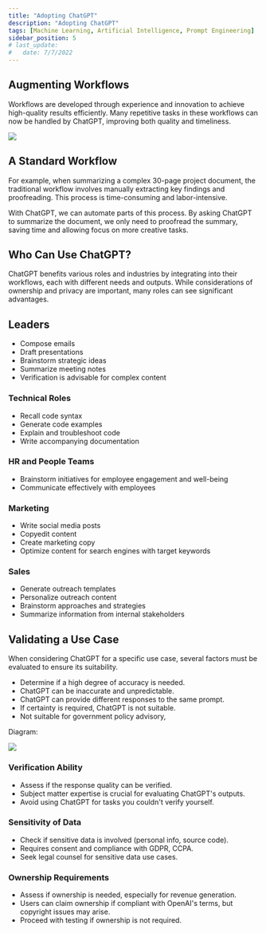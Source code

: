 ```yaml
---
title: "Adopting ChatGPT"
description: "Adopting ChatGPT"
tags: [Machine Learning, Artificial Intelligence, Prompt Engineering]
sidebar_position: 5
# last_update:
#   date: 7/7/2022
---
```




## Augmenting Workflows

Workflows are developed through experience and innovation to achieve high-quality results efficiently. Many repetitive tasks in these workflows can now be handled by ChatGPT, improving both quality and timeliness.

<div class='img-center'>

![](/img/docs/chatgpt-Augmenting-workflow.png)

</div>

## A Standard Workflow

For example, when summarizing a complex 30-page project document, the traditional workflow involves manually extracting key findings and proofreading. This process is time-consuming and labor-intensive.

With ChatGPT, we can automate parts of this process. By asking ChatGPT to summarize the document, we only need to proofread the summary, saving time and allowing focus on more creative tasks.

## Who Can Use ChatGPT?

ChatGPT benefits various roles and industries by integrating into their workflows, each with different needs and outputs. While considerations of ownership and privacy are important, many roles can see significant advantages.

## Leaders

- Compose emails
- Draft presentations
- Brainstorm strategic ideas
- Summarize meeting notes
- Verification is advisable for complex content

### Technical Roles

- Recall code syntax
- Generate code examples
- Explain and troubleshoot code
- Write accompanying documentation

### HR and People Teams

- Brainstorm initiatives for employee engagement and well-being
- Communicate effectively with employees

### Marketing

- Write social media posts
- Copyedit content
- Create marketing copy
- Optimize content for search engines with target keywords

### Sales

- Generate outreach templates
- Personalize outreach content
- Brainstorm approaches and strategies
- Summarize information from internal stakeholders


## Validating a Use Case

When considering ChatGPT for a specific use case, several factors must be evaluated to ensure its suitability.

- Determine if a high degree of accuracy is needed.
- ChatGPT can be inaccurate and unpredictable.
- ChatGPT can provide different responses to the same prompt.
- If certainty is required, ChatGPT is not suitable.
- Not suitable for government policy advisory, 

Diagram:

<div class='img-center'>

![](/img/docs/chatgpt-validating-use-case.png)

</div>

### Verification Ability

- Assess if the response quality can be verified.
- Subject matter expertise is crucial for evaluating ChatGPT's outputs.
- Avoid using ChatGPT for tasks you couldn't verify yourself.

### Sensitivity of Data

- Check if sensitive data is involved (personal info, source code).
- Requires consent and compliance with GDPR, CCPA.
- Seek legal counsel for sensitive data use cases.

### Ownership Requirements

- Assess if ownership is needed, especially for revenue generation.
- Users can claim ownership if compliant with OpenAI's terms, but copyright issues may arise.
- Proceed with testing if ownership is not required.
